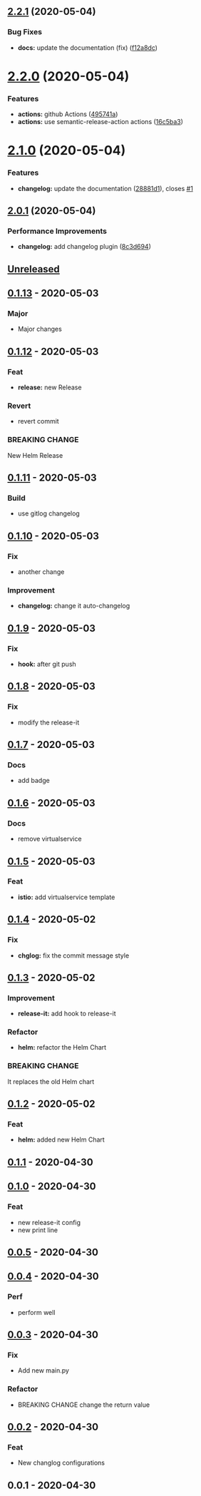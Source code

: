 ## [2.2.1](https://github.com/gopisaba/test-release/compare/v2.2.0...v2.2.1) (2020-05-04)


### Bug Fixes

* **docs:** update the documentation (fix) ([f12a8dc](https://github.com/gopisaba/test-release/commit/f12a8dc55b0ad5f1475563af1e96f009af6da37d))

# [2.2.0](https://github.com/gopisaba/test-release/compare/v2.1.0...v2.2.0) (2020-05-04)


### Features

* **actions:** github Actions ([495741a](https://github.com/gopisaba/test-release/commit/495741a0151bd7828eb457aa0da21c254c22aa1b))
* **actions:** use semantic-release-action actions ([16c5ba3](https://github.com/gopisaba/test-release/commit/16c5ba3ceedcabcf11f0602e97a3630fd6f5b0d1))

# [2.1.0](https://github.com/gopisaba/test-release/compare/v2.0.1...v2.1.0) (2020-05-04)


### Features

* **changelog:** update the documentation ([28881d1](https://github.com/gopisaba/test-release/commit/28881d1475c2a1f377eafdbf112e6a8064af94df)), closes [#1](https://github.com/gopisaba/test-release/issues/1)

## [2.0.1](https://github.com/gopisaba/test-release/compare/v2.0.0...v2.0.1) (2020-05-04)


### Performance Improvements

* **changelog:** add changelog plugin ([8c3d694](https://github.com/gopisaba/test-release/commit/8c3d69459fb4f45bcd9c3bf15ca440e2d70b78e0))

<a name="unreleased"></a>
## [Unreleased]


<a name="0.1.13"></a>
## [0.1.13] - 2020-05-03
### Major
- Major changes


<a name="0.1.12"></a>
## [0.1.12] - 2020-05-03
### Feat
- **release:** new Release

### Revert
- revert commit

### BREAKING CHANGE

New Helm Release


<a name="0.1.11"></a>
## [0.1.11] - 2020-05-03
### Build
- use gitlog changelog


<a name="0.1.10"></a>
## [0.1.10] - 2020-05-03
### Fix
- another change

### Improvement
- **changelog:** change it auto-changelog


<a name="0.1.9"></a>
## [0.1.9] - 2020-05-03
### Fix
- **hook:** after git push


<a name="0.1.8"></a>
## [0.1.8] - 2020-05-03
### Fix
- modify the release-it


<a name="0.1.7"></a>
## [0.1.7] - 2020-05-03
### Docs
- add badge


<a name="0.1.6"></a>
## [0.1.6] - 2020-05-03
### Docs
- remove virtualservice


<a name="0.1.5"></a>
## [0.1.5] - 2020-05-03
### Feat
- **istio:** add virtualservice template


<a name="0.1.4"></a>
## [0.1.4] - 2020-05-02
### Fix
- **chglog:** fix the commit message style


<a name="0.1.3"></a>
## [0.1.3] - 2020-05-02
### Improvement
- **release-it:** add hook to release-it

### Refactor
- **helm:** refactor the Helm Chart

### BREAKING CHANGE

It replaces the old Helm chart


<a name="0.1.2"></a>
## [0.1.2] - 2020-05-02
### Feat
- **helm:** added new Helm Chart


<a name="0.1.1"></a>
## [0.1.1] - 2020-04-30

<a name="0.1.0"></a>
## [0.1.0] - 2020-04-30
### Feat
- new release-it config
- new print line


<a name="0.0.5"></a>
## [0.0.5] - 2020-04-30

<a name="0.0.4"></a>
## [0.0.4] - 2020-04-30
### Perf
- perform well


<a name="0.0.3"></a>
## [0.0.3] - 2020-04-30
### Fix
- Add new main.py

### Refactor
- BREAKING CHANGE change the return value


<a name="0.0.2"></a>
## [0.0.2] - 2020-04-30
### Feat
- New changlog configurations


<a name="0.0.1"></a>
## 0.0.1 - 2020-04-30

[Unreleased]: https://github.com/gopisaba/test-release/compare/0.1.13...HEAD
[0.1.13]: https://github.com/gopisaba/test-release/compare/0.1.12...0.1.13
[0.1.12]: https://github.com/gopisaba/test-release/compare/0.1.11...0.1.12
[0.1.11]: https://github.com/gopisaba/test-release/compare/0.1.10...0.1.11
[0.1.10]: https://github.com/gopisaba/test-release/compare/0.1.9...0.1.10
[0.1.9]: https://github.com/gopisaba/test-release/compare/0.1.8...0.1.9
[0.1.8]: https://github.com/gopisaba/test-release/compare/0.1.7...0.1.8
[0.1.7]: https://github.com/gopisaba/test-release/compare/0.1.6...0.1.7
[0.1.6]: https://github.com/gopisaba/test-release/compare/0.1.5...0.1.6
[0.1.5]: https://github.com/gopisaba/test-release/compare/0.1.4...0.1.5
[0.1.4]: https://github.com/gopisaba/test-release/compare/0.1.3...0.1.4
[0.1.3]: https://github.com/gopisaba/test-release/compare/0.1.2...0.1.3
[0.1.2]: https://github.com/gopisaba/test-release/compare/0.1.1...0.1.2
[0.1.1]: https://github.com/gopisaba/test-release/compare/0.1.0...0.1.1
[0.1.0]: https://github.com/gopisaba/test-release/compare/0.0.5...0.1.0
[0.0.5]: https://github.com/gopisaba/test-release/compare/0.0.4...0.0.5
[0.0.4]: https://github.com/gopisaba/test-release/compare/0.0.3...0.0.4
[0.0.3]: https://github.com/gopisaba/test-release/compare/0.0.2...0.0.3
[0.0.2]: https://github.com/gopisaba/test-release/compare/0.0.1...0.0.2
